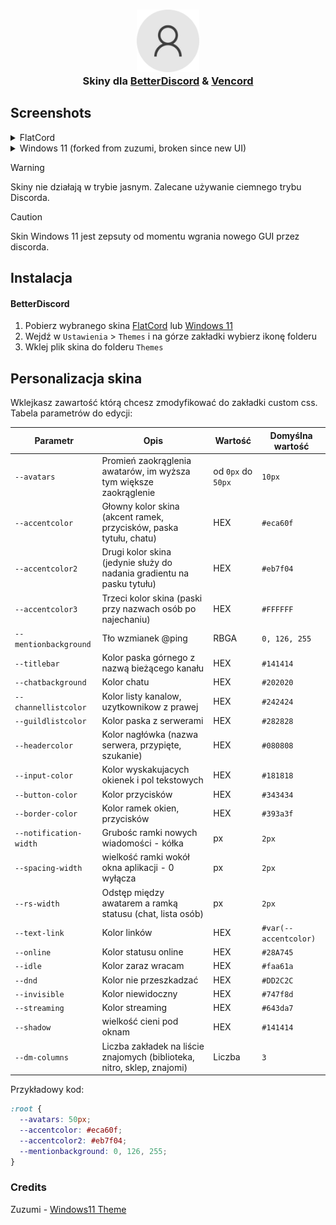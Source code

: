 <h3 align="center">
 <img src="https://raw.githubusercontent.com/Gomido/BetterDiscord/refs/heads/master/assets/logo.png" width="100" alt="Logo"/><br/>
 Skiny dla <a href="https://betterdiscord.app/">BetterDiscord</a> & <a href="https://vencord.dev/">Vencord</a> 
</h3>

## Screenshots

<details>
<summary>FlatCord</summary>
<img src="assets/FlatCord.png"/>
</details>
<details>
<summary>Windows 11 (forked from zuzumi, broken since new UI)</summary>
<img src="assets/Windows%2011.png"/>
</details>

>[!WARNING]
>Skiny nie działają w trybie jasnym. Zalecane używanie ciemnego trybu Discorda.

> [!CAUTION]
> Skin Windows 11 jest zepsuty od momentu wgrania nowego GUI przez discorda. 

## Instalacja
#### BetterDiscord
1. Pobierz wybranego skina [FlatCord](https://github.com/Gomido/BetterDiscord/blob/master/themes/FlatCord/FlatCord.theme.css) lub [Windows 11](https://github.com/Gomido/BetterDiscord/blob/master/themes/Windows11Theme/Windows11.theme.css)
2. Wejdź w `Ustawienia` > `Themes` i na górze zakładki wybierz ikonę folderu
3. Wklej plik skina do folderu `Themes`

## Personalizacja skina
Wklejkasz zawartość którą chcesz zmodyfikować do zakładki custom css.
Tabela parametrów do edycji:

| Parametr                                               | Opis                                                                      | Wartość             | Domyślna wartość     |
| ------------------------------------------------------ | ------------------------------------------------------------------------- | --------------------| ---------------------|
| `--avatars`                                            | Promień zaokrąglenia awatarów, im wyższa tym większe zaokrąglenie         | od `0px` do `50px`  | `10px`               |
| `--accentcolor`                                        | Głowny kolor skina (akcent ramek, przycisków, paska tytułu, chatu)        | HEX                 | `#eca60f`            |
| `--accentcolor2`                                       | Drugi kolor skina (jedynie służy do nadania gradientu na pasku tytułu)    | HEX                 | `#eb7f04`            |
| `--accentcolor3`                                       | Trzeci kolor skina (paski przy nazwach osób po najechaniu)                | HEX                 | `#FFFFFF`            |
| `--mentionbackground`                                  | Tło wzmianek @ping                                                        | RBGA                | `0, 126, 255`        |
| `--titlebar`                                           | Kolor paska górnego z nazwą bieżącego kanału                              | HEX                 | `#141414`            |
| `--chatbackground`                                     | Kolor chatu                                                               | HEX                 | `#202020`            |
| `--channellistcolor`                                   | Kolor listy kanalow, uzytkownikow z prawej                                | HEX                 | `#242424`            |  
| `--guildlistcolor`                                     | Kolor paska z serwerami                                                   | HEX                 | `#282828`            |
| `--headercolor`                                        | Kolor nagłówka (nazwa serwera, przypięte, szukanie)                       | HEX                 | `#080808`            |
| `--input-color`                                        | Kolor wyskakujacych okienek i pol tekstowych                              | HEX                 | `#181818`            |
| `--button-color`                                       | Kolor przycisków                                                          | HEX                 | `#343434`            |
| `--border-color`                                       | Kolor ramek okien, przycisków                                             | HEX                 | `#393a3f`            |
| `--notification-width`                                 | Grubośc ramki nowych wiadomości - kółka                                   | px                  | `2px`                |
| `--spacing-width`                                      | wielkość ramki wokół okna aplikacji - 0 wyłącza                           | px                  | `2px`                |
| `--rs-width`                                           | Odstęp między awatarem a ramką statusu (chat, lista osób)                 | px                  | `2px`                |
| `--text-link`                                          | Kolor linków                                                              | HEX                 | `#var(--accentcolor)`|
| `--online`                                             | Kolor statusu online                                                      | HEX                 | `#28A745`            |
| `--idle`                                               | Kolor zaraz wracam                                                        | HEX                 | `#faa61a`            |
| `--dnd`                                                | Kolor nie przeszkadzać                                                    | HEX                 | `#DD2C2C`            |
| `--invisible`                                          | Kolor niewidoczny                                                         | HEX                 | `#747f8d`            |
| `--streaming`                                          | Kolor streaming                                                           | HEX                 | `#643da7`            |
| `--shadow`                                             | wielkość cieni pod oknam                                                  | HEX                 | `#141414`            |
| `--dm-columns`                                         | Liczba zakładek na liście znajomych (biblioteka, nitro, sklep, znajomi)   | Liczba              | `3`                  |

Przykładowy kod:
```css
:root {
  --avatars: 50px;
  --accentcolor: #eca60f;
  --accentcolor2: #eb7f04;
  --mentionbackground: 0, 126, 255;
}
```


### Credits
Zuzumi - [Windows11 Theme](https://github.com/zuzumi-f/Discord-11)
